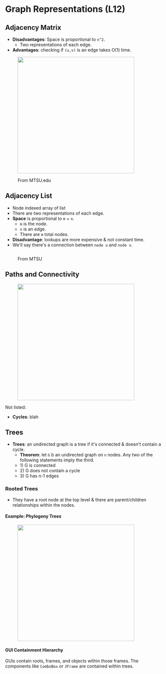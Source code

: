 # Graph Representations (L12)

## Adjacency Matrix

* **Disadvantages**: Space is proportional to `n^2`.
  * Two representations of each edge.
* **Advantages**: checking if `(u,v)` is an edge takes O(1) time.&#x20;

<figure><img src="../../../../.gitbook/assets/image (647).png" alt="" width="375"><figcaption><p>From MTSU.edu</p></figcaption></figure>

## Adjacency List

* Node indexed array of list
* There are two representations of each edge.
* **Space** is proportional to `m` + `n`.&#x20;
  * `m` is the node.
  * `n` is an edge.
  * There are `m` total nodes.
* **Disadvantage**: lookups are more expensive & not constant time.
* We'll say there's a connection between `node u` and `node v`.&#x20;

<figure><img src="../../../../.gitbook/assets/image (650).png" alt=""><figcaption><p>From MTSU</p></figcaption></figure>

## Paths and Connectivity

<figure><img src="../../../../.gitbook/assets/image (651).png" alt="" width="375"><figcaption></figcaption></figure>

Not listed:

* **Cycles**: blah

## Trees

* **Trees**: an undirected graph is a tree if it's connected & doesn't contain a cycle.
  * **Theorem**: let `G` b an undirected graph on `n` nodes. Any two of the following statements imply the third.
  * 1\) G is connected
  * 2\) G does not contain a cycle
  * 3\) G has n-1 edges

### Rooted Trees

* They have a root node at the top level & there are parent/children relationships within the nodes.

#### Example: Phylogeny Trees

<figure><img src="../../../../.gitbook/assets/image (656).png" alt="" width="375"><figcaption></figcaption></figure>

#### GUI Containment Hierarchy

GUIs contain roots, frames, and objects within those frames. The components like `ComboBox` or `JFrame` are contained within trees.



